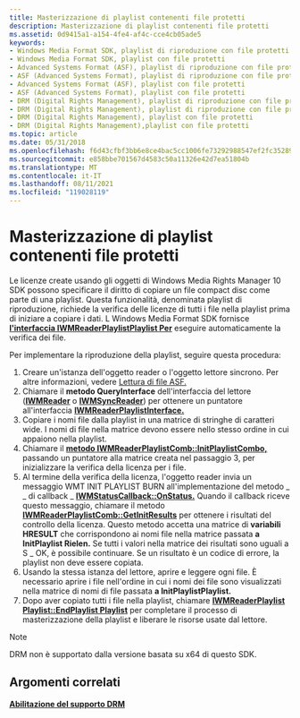 ```yaml
---
title: Masterizzazione di playlist contenenti file protetti
description: Masterizzazione di playlist contenenti file protetti
ms.assetid: 0d9415a1-a154-4fe4-af4c-cce4cb05ade5
keywords:
- Windows Media Format SDK, playlist di riproduzione con file protetti
- Windows Media Format SDK, playlist con file protetti
- Advanced Systems Format (ASF), playlist di riproduzione con file protetti
- ASF (Advanced Systems Format), playlist di riproduzione con file protetti
- Advanced Systems Format (ASF), playlist con file protetti
- ASF (Advanced Systems Format), playlist con file protetti
- DRM (Digital Rights Management), playlist di riproduzione con file protetti
- DRM (Digital Rights Management), playlist di riproduzione con file protetti
- DRM (Digital Rights Management), playlist con file protetti
- DRM (Digital Rights Management),playlist con file protetti
ms.topic: article
ms.date: 05/31/2018
ms.openlocfilehash: f6d43cfbf3bb6e8ce4bac5cc1006fe73292988547ef2fc35289a4ced13e6f0d2
ms.sourcegitcommit: e858bbe701567d4583c50a11326e42d7ea51804b
ms.translationtype: MT
ms.contentlocale: it-IT
ms.lasthandoff: 08/11/2021
ms.locfileid: "119028119"
---
```

# <a name="burning-playlists-that-contain-secure-files"></a>Masterizzazione di playlist contenenti file protetti

Le licenze create usando gli oggetti di Windows Media Rights Manager 10 SDK possono specificare il diritto di copiare un file compact disc come parte di una playlist. Questa funzionalità, denominata playlist di riproduzione, richiede la verifica delle licenze di tutti i file nella playlist prima di iniziare a copiare i dati. L Windows Media Format SDK fornisce [**l'interfaccia IWMReaderPlaylistPlaylist Per**](/previous-versions/windows/desktop/api/wmsdkidl/nn-wmsdkidl-iwmreaderplaylistburn) eseguire automaticamente la verifica dei file.

Per implementare la riproduzione della playlist, seguire questa procedura:

1.  Creare un'istanza dell'oggetto reader o l'oggetto lettore sincrono. Per altre informazioni, vedere [Lettura di file ASF.](reading-asf-files.md)
2.  Chiamare il **metodo QueryInterface** dell'interfaccia del lettore ([**IWMReader**](/previous-versions/windows/desktop/api/wmsdkidl/nn-wmsdkidl-iwmreader) o [**IWMSyncReader**](/previous-versions/windows/desktop/api/wmsdkidl/nn-wmsdkidl-iwmsyncreader)) per ottenere un puntatore all'interfaccia [**IWMReaderPlaylistInterface.**](/previous-versions/windows/desktop/api/wmsdkidl/nn-wmsdkidl-iwmreaderplaylistburn)
3.  Copiare i nomi file dalla playlist in una matrice di stringhe di caratteri wide. I nomi di file nella matrice devono essere nello stesso ordine in cui appaiono nella playlist.
4.  Chiamare il [**metodo IWMReaderPlaylistComb::InitPlaylistCombo,**](/previous-versions/windows/desktop/api/Wmsdkidl/nf-wmsdkidl-iwmreaderplaylistburn-initplaylistburn) passando un puntatore alla matrice creata nel passaggio 3, per inizializzare la verifica della licenza per i file.
5.  Al termine della verifica della licenza, l'oggetto reader invia un messaggio WMT INIT PLAYLIST BURN all'implementazione del metodo \_ \_ di callback \_ [**IWMStatusCallback::OnStatus.**](/previous-versions/windows/desktop/api/Wmsdkidl/nf-wmsdkidl-iwmstatuscallback-onstatus) Quando il callback riceve questo messaggio, chiamare il metodo [**IWMReaderPlaylistComb::GetInitResults**](/previous-versions/windows/desktop/api/Wmsdkidl/nf-wmsdkidl-iwmreaderplaylistburn-getinitresults) per ottenere i risultati del controllo della licenza. Questo metodo accetta una matrice di **variabili HRESULT** che corrispondono ai nomi file nella matrice passata **a InitPlaylist Rielen.** Se tutti i valori nella matrice dei risultati sono uguali a S \_ OK, è possibile continuare. Se un risultato è un codice di errore, la playlist non deve essere copiata.
6.  Usando la stessa istanza del lettore, aprire e leggere ogni file. È necessario aprire i file nell'ordine in cui i nomi dei file sono visualizzati nella matrice di nomi di file passata **a InitPlaylistPlaylist.**
7.  Dopo aver copiato tutti i file nella playlist, chiamare [**IWMReaderPlaylist Playlist::EndPlaylist Playlist**](/previous-versions/windows/desktop/api/Wmsdkidl/nf-wmsdkidl-iwmreaderplaylistburn-endplaylistburn) per completare il processo di masterizzazione della playlist e liberare le risorse usate dal lettore.

> [!Note]  
> DRM non è supportato dalla versione basata su x64 di questo SDK.

 

## <a name="related-topics"></a>Argomenti correlati

<dl> <dt>

[**Abilitazione del supporto DRM**](enabling-drm-support.md)
</dt> </dl>

 

 




